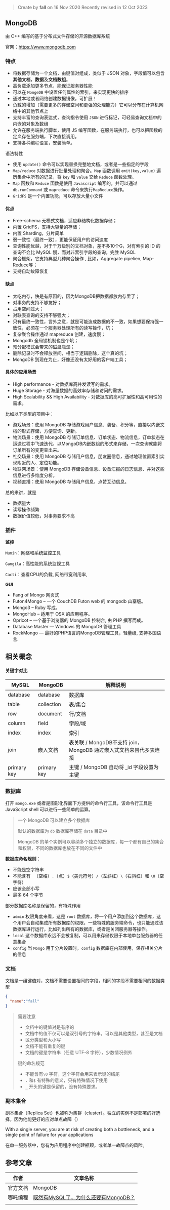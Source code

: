 > Create by **fall** on 16 Nov 2020
> Recently revised in 12 Oct 2023

## MongoDB

由 C++ 编写的基于分布式文件存储的开源数据库系统

官网：https://www.mongodb.com

### 特点

- 将数据存储为一个文档，由键值对组成，类似于 JSON 对象，字段值可以包含**其他文档**，**数据**及**文档数组**。
- 高负载添加更多节点，能保证服务器性能
- 可以在 `MongeDB` 中设置任何属性的索引，来实现更快的排序 
- 通过本地或者网络创建数据镜像，可扩展！
- 负载的增加（需要更多的存储空间和更强的处理能力）它可以分布在计算机网络中的其他节点上
- 支持丰富的查询表达式，查询指令使用 `JSON` 进行标记，可轻易查询文档中的内嵌的对象及数组
- 允许在服务端执行脚本，使用 JS 编写函数，在服务端执行，也可以把函数的定义存在服务端，下次直接调用。
- 支持各种编程语言，安装简单。

语法特性

- 使用 `update()` 命令可以实现替换完整地文档，或者是一些指定的字段
- `Map/reduce` 对数据进行批量处理和聚合。`Map` 函数调用 `emit(key,value)` 遍历集合中所有的记录，将 `key` 和 `value` 交给 `Reduce` 函数处理。
- `Map` 函数和 `Reduce` 函数是使用 `Javascript` 编写的，并可以通过 `db.runCommand` 或 `mapreduce` 命令来执行`MapReduce`操作。
- `GridFS` 是一个内置功能，可以存放大量小文件

#### 优点

- Free-schema 无模式文档，适应非结构化数据存储；
- 内置 GridFS，支持大容量的存储；
- 内置 Sharding，分片简单
- 弱一致性（最终一致），更能保证用户的访问速度
- 查询性能优越，对于千万级别的文档对象，差不多10个G，对有索引的 ID 的查询不会比 MySQL 慢，而对非索引字段的查询，完胜 MySQL
- 聚合框架，它支持典型几种聚合操作 , 比如，Aggregate pipelien, Map-Reduce等；
- 支持自动故障恢复

#### 缺点

- 太吃内存，快是有原因的，因为MongoDB把数据都放内存里了；
- 对事务的支持不够友好；
- 占用空间过大；
- 对联表查询的支持不够强大；
- 只有最终一致性，言外之意，就是可能造成数据的不一致，如果想要保持强一致性，必须在一个服务器处理所有的读写操作，坑；
- 复杂聚合操作通过 mapreduce 创建，速度慢；
- Mongodb 全局锁机制也是个坑；
- 预分配模式会带来的磁盘瓶颈；
- 删除记录时不会释放空间，相当于逻辑删除，这个真的坑；
- MongoDB 到现在为止，好像还没有太好用的客户端工具；

#### 具体的应用场景

- High performance - 对数据库高并发读写的需求。
- Huge Storage - 对海量数据的高效率存储和访问的需求。
- High Scalability && High Availability - 对数据库的高可扩展性和高可用性的需求。

比如以下类型的项目中：

- 游戏场景：使用 MongoDB 存储游戏用户信息、装备、积分等，直接以内嵌文档的形式存储，方便查询、更新。
- 物流场景：使用 MongoDB 存储订单信息、订单状态、物流信息，订单状态在运送过程中飞速迭代、以MongoDB内嵌数组的形式来存储，一次查询就能将订单所有的变更查出来。
- 社交场景：使用 MongoDB 存储用户信息，朋友圈信息，通过地理位置索引实现附近的人、定位功能。
- 物联网场景：使用 MongoDB 存储设备信息、设备汇报的日志信息、并对这些信息进行多维度分析。
- 视频直播：使用 MongoDB 存储用户信息、点赞互动信息。

总的来讲，就是

- 数据量大
- 读写操作频繁
- 数据价值较低，对事务要求不高

### 插件

**监控**

`Munin`：网络和系统监控工具

`Gangila`：高性能的系统监视工具

`Cacti`：查看CPU的负载, 网络带宽利用率,

**GUI**

- Fang of Mongo 网页式
- Futon4Mongo – 一个 CouchDB Futon web 的 mongodb 山寨版。
- Mongo3 – Ruby 写成。
- MongoHub – 适用于 OSX 的应用程序。
- Opricot – 一个基于浏览器的 MongoDB 控制台, 由 PHP 撰写而成。
- Database Master — Windows 的 MongoDB 管理工具
- RockMongo — 最好的PHP语言的MongoDB管理工具，轻量级, 支持多国语言.

## 相关概念

#### 关键字对比

| MySQL       | MongoDB     | 解释说明                                                     |
| ----------- | ----------- | ------------------------------------------------------------ |
| database    | database    | 数据库                                                       |
| table       | collection  | 表/集合                                                      |
| row         | document    | 行/文档                                                      |
| column      | field       | 字段/域                                                      |
| index       | index       | 索引                                                         |
| join        | 嵌入文档    | 表关联 / MongoDB不支持 join，MongoDB 通过嵌入式文档来替代多表连接 |
| primary key | primary key | 主键 / MongoDB 自动将 _id 字段设置为主键                     |

### 数据库

打开 `mongo.exe` 或者是图形化界面下方提供的命令行工具，该命令行工具是 JavaScript shell 可以进行一些简单的运算。

> 一个 MongoDB 可以建立多个数据库
>
> 默认的数据库为 `db` 数据库存储在 `data` 目录中
>
> MongoDB 的单个实例可以容纳多个独立的数据库，每一个都有自己的集合和权限，不同的数据库也放在不同的文件中

**数据库命名规则**：

- 不能是空字符串
- 不能含有 ` `（空格）`.`（点）`$`（美元符号）`/`（左斜杠）`\`（右斜杠）和 `\0`（空字符）
- 应该全部小写
- 最多 64 个字节

部分数据库名称是保留的，有特殊作用

- `admin` 权限角度来看，这是 `root` 数据库，将一个用户添加到这个数据库，这个用户会自动集成所有数据库的权限，一些特殊的服务端命令，也只能通过该数据库进行运行，比如列出所有的数据库，或者是关闭服务器等操作。
- `local` 这个数据库永远不会被复制，可以用来存储仅限于本地单台服务器的任意集合
- `config` 当 `Mongo` 用于分片设置时，`config` 数据库在内部使用，保存相关分片的信息

### 文档

文档是一组键值对，文档不需要设置相同的字段，相同的字段不需要相同的数据类型

```json
{
  "name":"fall"
}
```

> 需要注意
>
> - 文档中的键值对是有序的
> - 文档中的值不仅可以是双引号的字符串，可以是其他类型，甚至是文档
> - 区分类型和大小写
> - 文档不能有重复的键
> - 文档的键是字符串（任意 UTF-8 字符），少数情况例外
>
> 键的命名规范
>
> - 不能含有`\0` 字符，这个字符会用来表示键的结尾
> - `.` 和`$` 有特殊的意义，只有特殊情况下使用
> - `_` 开头的键是保留的，没有特殊要求。

### 副本集合

副本集合（Replica Set）也被称为集群（cluster）。独立的实例不是部署的好选择，因为他能更好的应对单点故障（）

With a single server, you are at risk of creating both a bottleneck, and a single point of failure for your applications

在单一服务器中，您有为应用程序中创建瓶颈，或者单一故障点的风险。































## 参考文章

| 作者     | 文章名称                                                     |
| -------- | ------------------------------------------------------------ |
| 官方文档 | MongoDB                                                      |
| 哪吒编程 | [既然有MySQL了，为什么还要有MongoDB？](https://juejin.cn/post/7185560357816795192) |
|          |                                                              |



